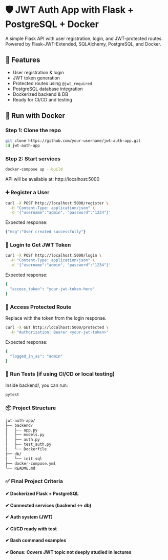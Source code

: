 # 🛡️ JWT Auth App with Flask + PostgreSQL + Docker

A simple Flask API with user registration, login, and JWT-protected routes. Powered by Flask-JWT-Extended, SQLAlchemy, PostgreSQL, and Docker.

## 🚀 Features

- User registration & login
- JWT token generation
- Protected routes using `@jwt_required`
- PostgreSQL database integration
- Dockerized backend & DB
- Ready for CI/CD and testing

## 🐳 Run with Docker

### Step 1: Clone the repo

```bash
git clone https://github.com/your-username/jwt-auth-app.git
cd jwt-auth-app
```
### Step 2: Start services
```bash
docker-compose up --build
```
API will be available at: http://localhost:5000


### ➕ Register a User

```bash
curl -X POST http://localhost:5000/register \
  -H "Content-Type: application/json" \
  -d '{"username":"admin", "password":"1234"}'
```

Expected response:
```bash
{"msg":"User created successfully"}
```


### 🔑 Login to Get JWT Token
```bash
curl -X POST http://localhost:5000/login \
  -H "Content-Type: application/json" \
  -d '{"username":"admin", "password":"1234"}'
```
Expected response:
```bash
{
  "access_token": "your-jwt-token-here"
}
```

### 🔐 Access Protected Route
Replace <your-jwt-token> with the token from the login response.
```bash
curl -X GET http://localhost:5000/protected \
  -H "Authorization: Bearer <your-jwt-token>"
```
Expected response:
```bash
{
  "logged_in_as": "admin"
}
```

### 🧪 Run Tests (if using CI/CD or local testing)
Inside backend/, you can run:
```bash
pytest
```

### 📦 Project Structure
```bash
jwt-auth-app/
├── backend/
│   ├── app.py
│   ├── models.py
│   ├── auth.py
│   ├── test_auth.py
│   └── Dockerfile
├── db/
│   └── init.sql
├── docker-compose.yml
└── README.md
```

### ✅ Final Project Criteria
#### ✔ Dockerized Flask + PostgreSQL
#### ✔ Connected services (backend ↔ db)
#### ✔ Auth system (JWT)
#### ✔ CI/CD ready with test
#### ✔ Bash command examples
#### ✔ Bonus: Covers JWT topic not deeply studied in lectures
